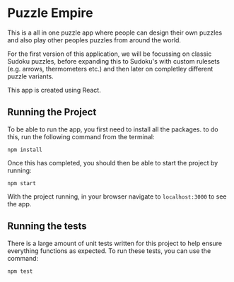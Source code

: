 # Puzzle Empire

This is a all in one puzzle app where people can design their own
puzzles and also play other peoples puzzles from around the world.

For the first version of this application, we will be focussing
on classic Sudoku puzzles, before expanding this to Sudoku's with
custom rulesets (e.g. arrows, thermometers etc.) and then later on
completley different puzzle variants.

This app is created using React.

## Running the Project

To be able to run the app, you first need to install all the packages. to do this, run the following command from the terminal:

```
npm install
```

Once this has completed, you should then be able to start the project by running:

```
npm start
```

With the project running, in your browser navigate to `localhost:3000` to see the app.

## Running the tests

There is a large amount of unit tests written for this project to help ensure everything functions as expected. To run these tests,
you can use the command:

```
npm test
```

